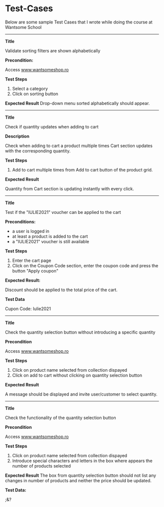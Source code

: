 # Test-Cases
Below are some sample Test Cases that I wrote while doing the course at Wantsome School


--------------------

**Title**

Validate sorting filters are shown alphabetically

**Precondition:** 

Access www.wantsomeshop.ro

**Test Steps**

1. Select a category
2. Click on sorting button

**Expected Result**
Drop-down menu sorted alphabetically should appear.


--------------------


**Title**

Check if quantity updates when adding to cart

**Description**

Check when adding to cart a product multiple times Cart section updates with the corresponding quantity.

**Test Steps**

1. Add to cart multiple times from Add to cart button of the product grid.

**Expected Result**

Quantity from Cart section is updating instantly with every click.

--------------------

**Title**

Test if the "IULIE2021" voucher can be applied to the cart

**Preconditions:**

- a user is logged in
- at least a product is added to the cart
- a "IULIE2021" voucher is still available

**Test Steps**

1. Enter the cart page
2. Click on the Coupon Code section, enter the coupon code and press the button "Apply coupon"

**Expected Result:**

Discount should be applied to the total price of the cart.

**Test Data**

Cupon Code: Iulie2021


--------------------


**Title**

Check the quantity selection button without introducing a specific quantity

**Precondition**

Access www.wantsomeshop.ro

**Test Steps**

1. Click on product name selected from collection dispayed
2. Click on add to cart without clicking on quantity selection button

**Expected Result**

A message should be displayed and invite user/customer to select quantity.


--------------------


**Title**

Check the functionality of the quantity selection button

**Precondition**

Access www.wantsomeshop.ro

**Test Steps**
1. Click on product name selected from collection dispayed
2. Introduce special characters and letters in the box where appears the number of products selected

**Expected Result**
The box from quantity selection button should not list any changes in number of products and neither the price should be updated.

**Test Data:**

;&?





